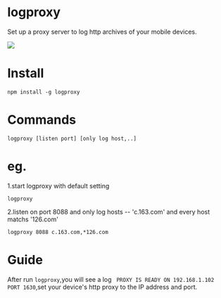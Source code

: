 logproxy
========
Set up a proxy server to log http archives of your mobile devices.

<img src="https://lh4.googleusercontent.com/-LLOq43DK_9g/UtrewcMwPDI/AAAAAAAAI2o/6k_98Lyk1BI/w954-h551-no/Snip20140119_71.png"/>

Install
========
```shell
npm install -g logproxy
````

Commands
=========
```shell
logproxy [listen port] [only log host,..]
```

eg.
=====
1.start logproxy with default setting
```shell
logproxy
```
2.listen on port 8088 and only log hosts -- 'c.163.com' and every host matchs '126.com'
```shell
logproxy 8088 c.163.com,*126.com
```

Guide
=========
After run `logproxy`,you will see a log ` PROXY IS READY ON 192.168.1.102 PORT 1630`,set your device's http proxy to the IP address and port.

